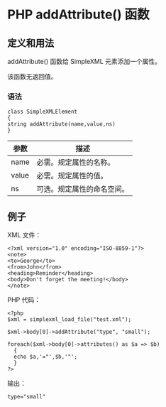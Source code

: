 # PHP addAttribute() 函数



## 定义和用法

addAttribute() 函数给 SimpleXML 元素添加一个属性。

该函数无返回值。

### 语法

```
class SimpleXMLElement
{
string addAttribute(name,value,ns)
} 

```

| 参数 | 描述 |
| --- | --- |
| name | 必需。规定属性的名称。 |
| value | 必需。规定属性的值。 |
| ns | 可选。规定属性的命名空间。 |

## 例子

XML 文件：

```
<?xml version="1.0" encoding="ISO-8859-1"?>
<note>
<to>George</to>
<from>John</from>
<heading>Reminder</heading>
<body>Don't forget the meeting!</body>
</note>
```

PHP 代码：

```
<?php
$xml = simplexml_load_file("test.xml");

$xml->body[0]->addAttribute("type", "small");

foreach($xml->body[0]->attributes() as $a => $b)
  {
  echo $a,'="',$b,'"';
  }
?>
```

输出：

```
type="small"
```




